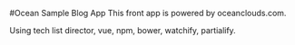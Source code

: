 
#Ocean Sample Blog App
This front app is powered by oceanclouds.com.

Using tech list director, vue, npm, bower, watchify, partialify. 

